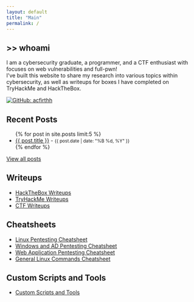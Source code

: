 ```yaml
---
layout: default
title: "Main"
permalink: /
---
```


<style>
    .badge-container {
        display: flex;
        align-items: center;
        gap: 20px;
    }

    @media (max-width: 768px) {
        .badge-container {
            flex-direction: column;
            align-items: flex-start;
            gap: 10px;
        }
    }
</style>

## >> whoami
I am a cybersecurity graduate, a programmer, and a CTF enthusiast with focuses on web vulnerabilities and full-pwn!\
I've built this website to share my research into various topics within cybersecurity, as well as writeups for boxes I have completed on TryHackMe and HackTheBox.

<div class="badge-container">
    <script src="https://www.hackthebox.eu/badge/image/1379691"></script>
    <script src="https://tryhackme.com/badge/1461775"></script>
    <a href="https://github.com/acfirthh"><img src="https://img.shields.io/github/followers/acfirthh?label=Github&logo=Github&style=for-the-badge" alt="GitHub: acfirthh"></a>
</div>

## Recent Posts
<ul>
    {% for post in site.posts limit:5 %}
        <li>
            <a href="{{ post.url }}">{{ post.title }}</a> - <small>{{ post.date | date: "%B %d, %Y" }}</small>
        </li>
    {% endfor %}
</ul>
<a href="/posts">View all posts</a>

## Writeups
- [HackTheBox Writeups](/writeups/hackthebox)
- [TryHackMe Writeups](/writeups/tryhackme)
- [CTF Writeups](/writeups/ctf)

## Cheatsheets
- [Linux Pentesting Cheatsheet](/cheatsheets/linux-pentesting-cheatsheet)
- [Windows and AD Pentesting Cheatsheet](/cheatsheets/windows-pentesting-cheatsheet)
- [Web Application Pentesting Cheatsheet](/cheatsheets/webapp-pentesting-cheatsheet)
- [General Linux Commands Cheatsheet](/cheatsheets/linux-cheatsheet)

## Custom Scripts and Tools
- [Custom Scripts and Tools](/tools)
